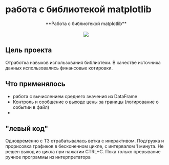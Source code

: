 # работа с библиотекой  matplotlib
<p align="center">
**Работа с библиотекой  matplotlib**
  <br><br>
  <img src="https://i.ytimg.com/vi/2z58SHwQI6Y/maxresdefault.jpg">
</p>

## Цель проекта 
  Отработка навыков использования библиотеки. 
  В качестве источника данных использовались финансовые котировки.


## Что применялось
<ul>
  <li>работа с вычислением среднего значения из DataFrame</li>
  <li>Контроль и сообщение о выходе цены за границы (логирование о событии в файл) </li>
  <li></li>
  
</ul>

## "левый код"
  Одновременно с ТЗ отрабатывалась ветка с инерактивом. Подгрузка и прорисовка графиков в бесконечном цикле, с интервалом 1 минута.
  Не решен выход из цикла при нажатии CTRL+C. Пока только прерывание ручное программы  из интерпретатора
  
